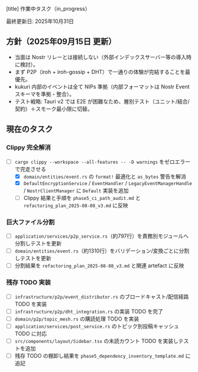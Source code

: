 ﻿[title] 作業中タスク（in_progress）

最終更新日: 2025年10月31日

## 方針（2025年09月15日 更新）

- 当面は Nostr リレーとは接続しない（外部インデックスサーバー等の導入時に検討）。
- まず P2P（iroh + iroh-gossip + DHT）で一通りの体験が完結することを最優先。
- kukuri 内部のイベントは全て NIPs 準拠（内部フォーマットは Nostr Event スキーマを準拠・整合）。
- テスト戦略: Tauri v2 では E2E が困難なため、層別テスト（ユニット/結合/契約）＋スモーク最小限に切替。

## 現在のタスク

### Clippy 完全解消

- [ ] `cargo clippy --workspace --all-features -- -D warnings` をゼロエラーで完走させる
  - [x] `domain/entities/event.rs` の `format!` 最適化と `as_bytes` 警告を解消
  - [x] `DefaultEncryptionService` / `EventHandler` / `LegacyEventManagerHandle` / `NostrClientManager` に `Default` 実装を追加
  - [ ] Clippy 結果と手順を `phase5_ci_path_audit.md` と `refactoring_plan_2025-08-08_v3.md` に反映

### 巨大ファイル分割

- [ ] `application/services/p2p_service.rs`（約797行）を責務別モジュールへ分割しテストを更新
- [ ] `domain/entities/event.rs`（約1310行）をバリデーション/変換ごとに分割しテストを更新
- [ ] 分割結果を `refactoring_plan_2025-08-08_v3.md` と関連 artefact に反映

### 残存 TODO 実装

- [ ] `infrastructure/p2p/event_distributor.rs` のブロードキャスト/配信経路 TODO を実装
- [ ] `infrastructure/p2p/dht_integration.rs` の実装 TODO を完了
- [ ] `domain/p2p/topic_mesh.rs` の購読処理 TODO を実装
- [ ] `application/services/post_service.rs` のトピック別投稿キャッシュ TODO に対応
- [ ] `src/components/layout/Sidebar.tsx` の未読カウント TODO を実装しテストを追加
- [ ] 残存 TODO の棚卸し結果を `phase5_dependency_inventory_template.md` に追記

